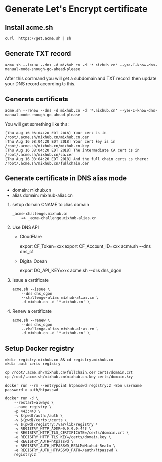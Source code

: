 # Generate Let's Encrypt certificate

## Install acme.sh

```
curl  https://get.acme.sh | sh
```

## Generate TXT record

```
acme.sh --issue --dns -d mixhub.cn -d '*.mixhub.cn' --yes-I-know-dns-manual-mode-enough-go-ahead-please
```

After this command you will get a subdomain and TXT record, then update your DNS record according to this.

## Generate certificate

```
acme.sh --renew --dns -d mixhub.cn -d '*.mixhub.cn' --yes-I-know-dns-manual-mode-enough-go-ahead-please
```

You will get something like this:

```
[Thu Aug 16 08:04:20 EDT 2018] Your cert is in  /root/.acme.sh/mixhub.cn/mixhub.cn.cer
[Thu Aug 16 08:04:20 EDT 2018] Your cert key is in  /root/.acme.sh/mixhub.cn/mixhub.cn.key
[Thu Aug 16 08:04:20 EDT 2018] The intermediate CA cert is in  /root/.acme.sh/mixhub.cn/ca.cer
[Thu Aug 16 08:04:20 EDT 2018] And the full chain certs is there:  /root/.acme.sh/mixhub.cn/fullchain.cer
```

## Generate certificate in DNS alias mode

* domain: mixhub.cn
* alias domain: mixhub-alias.cn

1. setup domain CNAME to alias domain

    ```
    _acme-challenge.mixhub.cn
        => _acme-challenge.mixhub-alias.cn
    ```

2. Use DNS API

    * CloudFlare

        export CF_Token=xxx
        export CF_Account_ID=xxx
        acme.sh --dns dns_cf

    * Digital Ocean

        export DO_API_KEY=xxx
        acme.sh --dns dns_dgon

3. Issue a certificate

    ```
    acme.sh --issue \
        --dns dns_dgon
        --challenge-alias mixhub-alias.cn \
        -d mixhub.cn -d '*.mixhub.cn' \
    ```

4. Renew a certificate

    ```
    acme.sh --renew \
        --dns dns_dgon
        --challenge-alias mixhub-alias.cn \
        -d mixhub.cn -d '*.mixhub.cn' \
    ```


## Setup Docker registry

```
mkdir registry.mixhub.cn && cd registry.mixhub.cn
mkdir auth certs registry

cp /root/.acme.sh/mixhub.cn/fullchain.cer certs/domain.crt
cp /root/.acme.sh/mixhub.cn/mixhub.cn.key certs/domain.key

docker run --rm --entrypoint htpasswd registry:2 -Bbn username password > auth/htpasswd

docker run -d \
    --restart=always \
    --name registry \
    -p 443:443 \
    -v $(pwd)/auth:/auth \
    -v $(pwd)/certs:/certs \
    -v $(pwd)/registry:/var/lib/registry \
    -e REGISTRY_HTTP_ADDR=0.0.0.0:443 \
    -e REGISTRY_HTTP_TLS_CERTIFICATE=/certs/domain.crt \
    -e REGISTRY_HTTP_TLS_KEY=/certs/domain.key \
    -e REGISTRY_AUTH=htpasswd \
    -e REGISTRY_AUTH_HTPASSWD_REALM=Mixhub-Realm \
    -e REGISTRY_AUTH_HTPASSWD_PATH=/auth/htpasswd \
    registry:2
```
